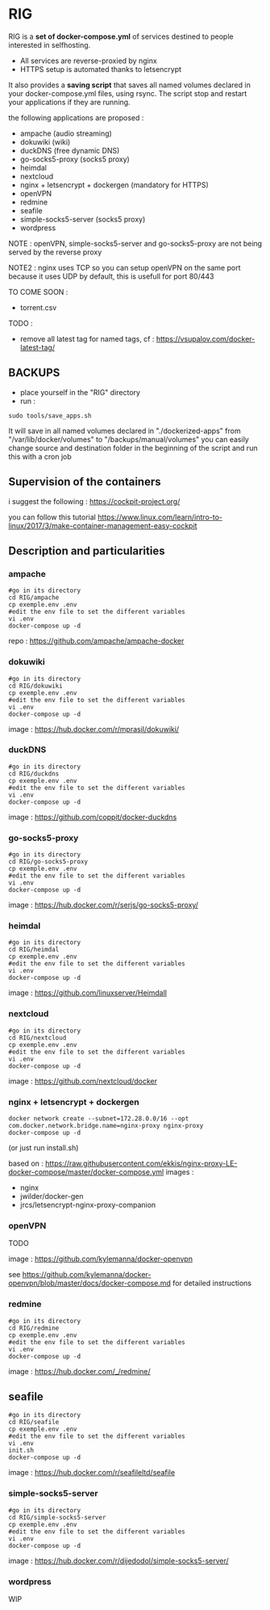 # RIG

RIG is a **set of docker-compose.yml** of services destined to people interested in selfhosting.
- All services are reverse-proxied by nginx
- HTTPS setup is automated thanks to letsencrypt

It also provides a **saving script** that saves all named volumes declared in your docker-compose.yml files, using rsync. The script stop and restart your applications if they are running.


the following applications are proposed :

- ampache (audio streaming)
- dokuwiki (wiki)
- duckDNS (free dynamic DNS)
- go-socks5-proxy (socks5 proxy)
- heimdal 
- nextcloud
- nginx + letsencrypt + dockergen (mandatory for HTTPS)
- openVPN
- redmine
- seafile
- simple-socks5-server (socks5 proxy)
- wordpress

NOTE : openVPN, simple-socks5-server and go-socks5-proxy are not being served by the reverse proxy

NOTE2 : nginx uses TCP so you can setup openVPN on the same port because it uses UDP by default, this is usefull for port 80/443


TO COME SOON : 
- torrent.csv 

TODO : 
- remove all latest tag for named tags, cf : https://vsupalov.com/docker-latest-tag/

## BACKUPS

- place yourself in the "RIG" directory
- run :

```
sudo tools/save_apps.sh
```
It will save in all named volumes declared in "./dockerized-apps" from "/var/lib/docker/volumes" to "/backups/manual/volumes"
you can easily change source and destination folder in the beginning of the script and run this with a cron job 

## Supervision of the containers

i suggest the following : 
https://cockpit-project.org/

you can follow this tutorial https://www.linux.com/learn/intro-to-linux/2017/3/make-container-management-easy-cockpit

## Description and particularities

### ampache

```
#go in its directory
cd RIG/ampache 
cp exemple.env .env
#edit the env file to set the different variables
vi .env
docker-compose up -d
```

repo :  https://github.com/ampache/ampache-docker

### dokuwiki

```
#go in its directory
cd RIG/dokuwiki 
cp exemple.env .env
#edit the env file to set the different variables
vi .env
docker-compose up -d
```


image :  https://hub.docker.com/r/mprasil/dokuwiki/

### duckDNS

```
#go in its directory
cd RIG/duckdns 
cp exemple.env .env
#edit the env file to set the different variables
vi .env
docker-compose up -d
```

image :  https://github.com/coppit/docker-duckdns

### go-socks5-proxy

```
#go in its directory
cd RIG/go-socks5-proxy
cp exemple.env .env
#edit the env file to set the different variables
vi .env
docker-compose up -d
```

image :  https://hub.docker.com/r/serjs/go-socks5-proxy/

### heimdal 

```
#go in its directory
cd RIG/heimdal
cp exemple.env .env
#edit the env file to set the different variables
vi .env
docker-compose up -d
```

image :  https://github.com/linuxserver/Heimdall

### nextcloud

```
#go in its directory
cd RIG/nextcloud
cp exemple.env .env
#edit the env file to set the different variables
vi .env
docker-compose up -d
```

image :  https://github.com/nextcloud/docker

### nginx + letsencrypt + dockergen

```
docker network create --subnet=172.28.0.0/16 --opt com.docker.network.bridge.name=nginx-proxy nginx-proxy                                                                                                                             docker-compose up -d 
```
(or just run install.sh)

based on : https://raw.githubusercontent.com/ekkis/nginx-proxy-LE-docker-compose/master/docker-compose.yml
images :  
  - nginx
  - jwilder/docker-gen
  - jrcs/letsencrypt-nginx-proxy-companion
  
  
### openVPN

TODO

image : https://github.com/kylemanna/docker-openvpn

see https://github.com/kylemanna/docker-openvpn/blob/master/docs/docker-compose.md for detailed instructions


### redmine


```
#go in its directory
cd RIG/redmine
cp exemple.env .env
#edit the env file to set the different variables
vi .env
docker-compose up -d
```

image :  https://hub.docker.com/_/redmine/

## seafile

```
#go in its directory
cd RIG/seafile
cp exemple.env .env
#edit the env file to set the different variables
vi .env
init.sh
docker-compose up -d
```

image :  https://hub.docker.com/r/seafileltd/seafile

### simple-socks5-server


```
#go in its directory
cd RIG/simple-socks5-server
cp exemple.env .env
#edit the env file to set the different variables
vi .env
docker-compose up -d
```

image : https://hub.docker.com/r/dijedodol/simple-socks5-server/

### wordpress

WIP

